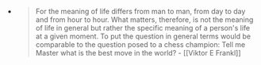 - > For the meaning of life differs from man to man, from day to day and from hour to hour. What matters, therefore, is not the meaning of life in general but rather the specific meaning of a person's life at a given moment. To put the question in general terms would be comparable to the question posed to a chess champion: Tell me Master what is the best move in the world? - [[Viktor E Frankl]]